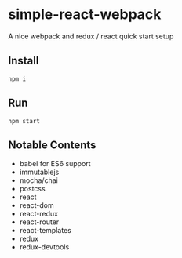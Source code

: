 # simple-react-webpack
A nice webpack and redux / react quick start setup


## Install
`npm i`

## Run
`npm start`

## Notable Contents
* babel for ES6 support
* immutablejs
* mocha/chai
* postcss
* react
* react-dom
* react-redux
* react-router
* react-templates
* redux
* redux-devtools
